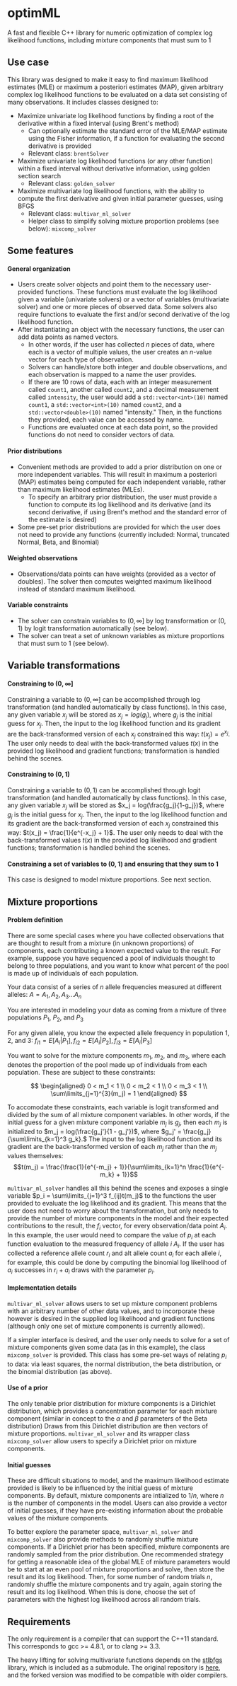 # optimML
A fast and flexible C++ library for numeric optimization of complex log likelihood functions, including mixture components that must sum to 1

## Use case
This library was designed to make it easy to find maximum likelihood estimates (MLE) or maximum a posteriori estimates (MAP), given arbitrary complex log likelihood functions to be evaluated on a data set consisting of many observations. It includes classes designed to:
* Maximize univariate log likelihood functions by finding a root of the derivative within a fixed interval (using Brent's method)
  * Can optionally estimate the standard error of the MLE/MAP estimate using the Fisher information, if a function for evaluating the second derivative is provided
  * Relevant class: `brentSolver`
* Maximize univariate log likelihood functions (or any other function) within a fixed interval without derivative information, using golden section search
   * Relevant class: `golden_solver`
* Maximize multivariate log likelihood functions, with the ability to compute the first derivative and given initial parameter guesses, using BFGS
   * Relevant class: `multivar_ml_solver`
   * Helper class to simplify solving mixture proportion problems (see below): `mixcomp_solver`
     
## Some features

#### General organization
* Users create solver objects and point them to the necessary user-provided functions. These functions must evaluate the log likelihood given a variable (univariate solvers) or a vector of variables (multivariate solver) and one or more pieces of observed data. Some solvers also require functions to evaluate the first and/or second derivative of the log likelihood function.
* After instantiating an object with the necessary functions, the user can add data points as named vectors.
   * In other words, if the user has collected $n$ pieces of data, where each is a vector of multiple values, the user creates an $n$-value vector for each type of observation.
   * Solvers can handle/store both integer and double observations, and each observation is mapped to a name the user provides.
   * If there are 10 rows of data, each with an integer measurement called `count1`, another called `count2`, and a decimal measurement called `intensity`, the user would add a `std::vector<int>(10)` named `count1`, a `std::vector<int>(10)` named `count2`, and a `std::vector<double>(10)` named "intensity." Then, in the functions they provided, each value can be accessed by name.
   * Functions are evaluated once at each data point, so the provided functions do not need to consider vectors of data.

#### Prior distributions
* Convenient methods are provided to add a prior distribution on one or more independent variables. This will result in maximum a posteriori (MAP) estimates being computed for each independent variable, rather than maximum likelihood estimates (MLEs).
   * To specify an arbitrary prior distribution, the user must provide a function to compute its log likelihood and its derivative (and its second derivative, if using Brent's method and the standard error of the estimate is desired)
* Some pre-set prior distributions are provided for which the user does not need to provide any functions (currently included: Normal, truncated Normal, Beta, and Binomial)

#### Weighted observations
* Observations/data points can have weights (provided as a vector of doubles). The solver then computes weighted maximum likelihood instead of standard maximum likelihood.

#### Variable constraints
* The solver can constrain variables to $(0, \infty]$ by log transformation or $(0,1)$ by logit transformation automatically (see below).
* The solver can treat a set of unknown variables as mixture proportions that must sum to 1 (see below).

## Variable transformations

#### Constraining to $(0,\infty]$

Constraining a variable to $(0, \infty]$ can be accomplished through log transformation (and handled automatically by class functions). In this case, any given variable $x_j$ will be stored as $x_j = log(g_j)$, where $g_j$ is the initial guess for $x_j$. Then, the input to the log likelihood function and its gradient are the back-transformed version of each $x_j$ constrained this way: $t(x_j) = e^{x_j}$. The user only needs to deal with the back-transformed values $t(x)$ in the provided log likelihood and gradient functions; transformation is handled behind the scenes.

#### Constraining to $(0,1)$

Constraining a variable to $(0,1)$ can be accomplished through logit transformation (and handled automatically by class functions). In this case, any given variable $x_j$ will be stored as $x_j = log(\frac{g_j}{1-g_j})$, where $g_j$ is the initial guess for $x_j$. Then, the input to the log likelihood function and its gradient are the back-transformed version of each $x_j$ constrained this way: $t(x_j) = \frac{1}{e^{-x_j} + 1}$. The user only needs to deal with the back-transformed values $t(x)$ in the provided log likelihood and gradient functions; transformation is handled behind the scenes.

#### Constraining a set of variables to $(0,1)$ and ensuring that they sum to 1

This case is designed to model mixture proportions. See next section.

## Mixture proportions

#### Problem definition
There are some special cases where you have collected observations that are thought to result from a mixture (in unknown proportions) of components, each contributing a known expected value to the result. For example, suppose you have sequenced a pool of individuals thought to belong to three populations, and you want to know what percent of the pool is made up of individuals of each population. 

Your data consist of a series of $n$ allele frequencies measured at different alleles: $A = A_1, A_2, A_3 ... A_n$

You are interested in modeling your data as coming from a mixture of three populations $P_1$, $P_2$, and $P_3$

For any given allele, you know the expected allele frequency in population 1, 2, and 3: $f_{i1} = E[A_i | P_1], f_{i2} = E[A_i | P_2], f_{i3} = E[A_i | P_3]$

You want to solve for the mixture components $m_1$, $m_2$, and $m_3$, where each denotes the proportion of the pool made up of individuals from each population. These are subject to these constraints: 

$$
\begin{aligned}
0 < m_1 < 1 \\
0 < m_2 < 1 \\
0 < m_3 < 1 \\
\sum\limits_{j=1}^{3}(m_j) = 1
\end{aligned}
$$

To accomodate these constraints, each variable is logit transformed and divided by the sum of all mixture component variables. In other words, if the initial guess for a given mixture component variable $m_j$ is $g_j$, then each $m_j$ is initialized to $m_j = log(\frac{g_j'}{1 - g_j'})$, where $g_j' = \frac{g_j}{\sum\limits_{k=1}^3 g_k}.$ The input to the log likelihood function and its gradient are the back-transformed version of each $m_j$ rather than the $m_j$ values themselves: $$t(m_j) = \frac{\frac{1}{e^{-m_j} + 1}}{\sum\limits_{k=1}^n \frac{1}{e^{-m_k} + 1}}$$

`multivar_ml_solver` handles all this behind the scenes and exposes a single variable $p_i = \sum\limits_{j=1}^3 f_{ij}t(m_j)$ to the functions the user provided to evaluate the log likelihood and its gradient. This means that the user does not need to worry about the transformation, but only needs to provide the number of mixture components in the model and their expected contributions to the result, the $f_i$ vector, for every observation/data point $A_i$. In this example, the user would need to compare the value of $p_i$ at each function evaluation to the measured frequency of allele $i$ $A_i$. If the user has collected a reference allele count $r_i$ and alt allele count $a_i$ for each allele $i$, for example, this could be done by computing the binomial log likelihood of $a_i$ successes in $r_i + a_i$ draws with the parameter $p_i$.

#### Implementation details
`multivar_ml_solver` allows users to set up mixture component problems with an arbitrary number of other data values, and to incorporate these however is desired in the supplied log likelihood and gradient functions (although only one set of mixture components is currently allowed).

If a simpler interface is desired, and the user only needs to solve for a set of mixture components given some data (as in this example), the class `mixcomp_solver` is provided. This class has some pre-set ways of relating $p_i$ to data: via least squares, the normal distribution, the beta distribution, or the binomial distribution (as above).

#### Use of a prior
The only tenable prior distribution for mixture components is a Dirichlet distribution, which provides a concentration parameter for each mixture component (similar in concept to the $\alpha$ and $\beta$ parameters of the Beta distribution) Draws from this Dirichlet distribution are then vectors of mixture proportions. `multivar_ml_solver` and its wrapper class `mixcomp_solver` allow users to specify a Dirichlet prior on mixture components. 

#### Initial guesses
These are difficult situations to model, and the maximum likelihood estimate provided is likely to be influenced by the initial guess of mixture components. By default, mixture components are intialized to $1/n$, where $n$ is the number of components in the model. Users can also provide a vector of initial guesses, if they have pre-existing information about the probable values of the mixture components.

To better explore the parameter space, `multivar_ml_solver` and `mixcomp_solver` also provide methods to randomly shuffle mixture components. If a Dirichlet prior has been specified, mixture components are randomly sampled from the prior distribution. One recommended strategy for getting a reasonable idea of the global MLE of mixture parameters would be to start at an even pool of mixture proportions and solve, then store the result and its log likelihood. Then, for some number of random trials $n$, randomly shuffle the mixture components and try again, again storing the result and its log likelihood. When this is done, choose the set of parameters with the highest log likelihood across all random trials.

## Requirements
The only requirement is a compiler that can support the C++11 standard. This corresponds to gcc >= 4.8.1, or to clang >= 3.3. 

The heavy lifting for solving multivariate functions depends on the [stlbfgs](https://github.com/nkschaefer/stlbfgs) library, which is included as a submodule. The original repository is [here](https://github.com/ultimaille/stlbfgs), and the forked version was modified to be compatible with older compilers. 
